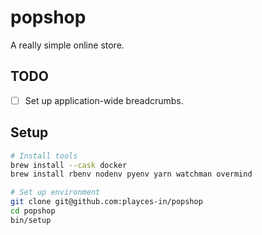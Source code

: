 # popshop

A really simple online store.

## TODO

- [ ] Set up application-wide breadcrumbs.

## Setup

```bash
# Install tools
brew install --cask docker
brew install rbenv nodenv pyenv yarn watchman overmind

# Set up environment
git clone git@github.com:playces-in/popshop
cd popshop
bin/setup
```
